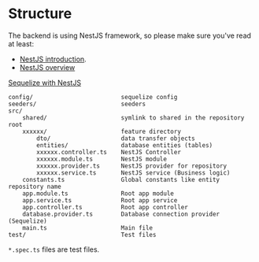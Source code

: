 # Structure

The backend is using NestJS framework, so please make sure you've read at least:

-   [NestJS introduction](https://docs.nestjs.com).
-   [NestJS overview](https://docs.nestjs.com/first-steps)

[Sequelize with NestJS](https://docs.nestjs.com/recipes/sql-sequelize)

```
config/                         sequelize config
seeders/                        seeders
src/
    shared/                     symlink to shared in the repository root
    xxxxxx/                     feature directory
        dto/                    data transfer objects
        entities/               database entities (tables)
        xxxxxx.controller.ts    NestJS Controller
        xxxxxx.module.ts        NestJS module
        xxxxxx.provider.ts      NestJS provider for repository
        xxxxxx.service.ts       NestJS service (Business logic)
    constants.ts                Global constants like entity repository name
    app.module.ts               Root app module
    app.service.ts              Root app service
    app.controller.ts           Root app controller
    database.provider.ts        Database connection provider (Sequelize)
    main.ts                     Main file
test/                           Test files
```

`*.spec.ts` files are test files.
